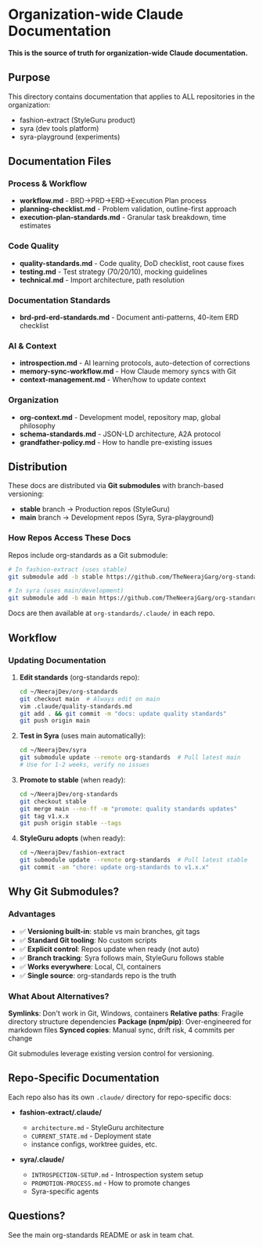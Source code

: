 # Organization-wide Claude Documentation

**This is the source of truth for organization-wide Claude documentation.**

## Purpose

This directory contains documentation that applies to ALL repositories in the organization:
- fashion-extract (StyleGuru product)
- syra (dev tools platform)
- syra-playground (experiments)

## Documentation Files

### Process & Workflow
- **workflow.md** - BRD→PRD→ERD→Execution Plan process
- **planning-checklist.md** - Problem validation, outline-first approach
- **execution-plan-standards.md** - Granular task breakdown, time estimates

### Code Quality
- **quality-standards.md** - Code quality, DoD checklist, root cause fixes
- **testing.md** - Test strategy (70/20/10), mocking guidelines
- **technical.md** - Import architecture, path resolution

### Documentation Standards
- **brd-prd-erd-standards.md** - Document anti-patterns, 40-item ERD checklist

### AI & Context
- **introspection.md** - AI learning protocols, auto-detection of corrections
- **memory-sync-workflow.md** - How Claude memory syncs with Git
- **context-management.md** - When/how to update context

### Organization
- **org-context.md** - Development model, repository map, global philosophy
- **schema-standards.md** - JSON-LD architecture, A2A protocol
- **grandfather-policy.md** - How to handle pre-existing issues

## Distribution

These docs are distributed via **Git submodules** with branch-based versioning:
- **stable** branch → Production repos (StyleGuru)
- **main** branch → Development repos (Syra, Syra-playground)

### How Repos Access These Docs

Repos include org-standards as a Git submodule:
```bash
# In fashion-extract (uses stable)
git submodule add -b stable https://github.com/TheNeerajGarg/org-standards.git org-standards

# In syra (uses main/development)
git submodule add -b main https://github.com/TheNeerajGarg/org-standards.git org-standards
```

Docs are then available at `org-standards/.claude/` in each repo.

## Workflow

### Updating Documentation

1. **Edit standards** (org-standards repo):
   ```bash
   cd ~/NeerajDev/org-standards
   git checkout main  # Always edit on main
   vim .claude/quality-standards.md
   git add . && git commit -m "docs: update quality standards"
   git push origin main
   ```

2. **Test in Syra** (uses main automatically):
   ```bash
   cd ~/NeerajDev/syra
   git submodule update --remote org-standards  # Pull latest main
   # Use for 1-2 weeks, verify no issues
   ```

3. **Promote to stable** (when ready):
   ```bash
   cd ~/NeerajDev/org-standards
   git checkout stable
   git merge main --no-ff -m "promote: quality standards updates"
   git tag v1.x.x
   git push origin stable --tags
   ```

4. **StyleGuru adopts** (when ready):
   ```bash
   cd ~/NeerajDev/fashion-extract
   git submodule update --remote org-standards  # Pull latest stable
   git commit -am "chore: update org-standards to v1.x.x"
   ```

## Why Git Submodules?

### Advantages
- ✅ **Versioning built-in**: stable vs main branches, git tags
- ✅ **Standard Git tooling**: No custom scripts
- ✅ **Explicit control**: Repos update when ready (not auto)
- ✅ **Branch tracking**: Syra follows main, StyleGuru follows stable
- ✅ **Works everywhere**: Local, CI, containers
- ✅ **Single source**: org-standards repo is the truth

### What About Alternatives?

**Symlinks**: Don't work in Git, Windows, containers
**Relative paths**: Fragile directory structure dependencies
**Package (npm/pip)**: Over-engineered for markdown files
**Synced copies**: Manual sync, drift risk, 4 commits per change

Git submodules leverage existing version control for versioning.

## Repo-Specific Documentation

Each repo also has its own `.claude/` directory for repo-specific docs:

- **fashion-extract/.claude/**
  - `architecture.md` - StyleGuru architecture
  - `CURRENT_STATE.md` - Deployment state
  - instance configs, worktree guides, etc.

- **syra/.claude/**
  - `INTROSPECTION-SETUP.md` - Introspection system setup
  - `PROMOTION-PROCESS.md` - How to promote changes
  - Syra-specific agents

## Questions?

See the main org-standards README or ask in team chat.
